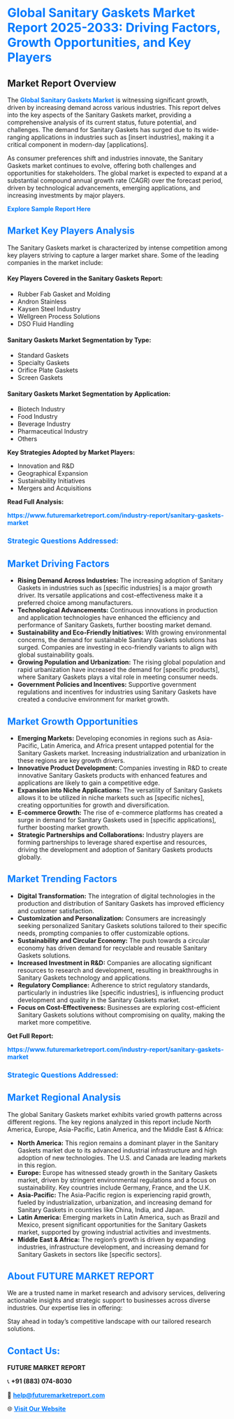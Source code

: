 <h1 style="color: #007BFF;">Global Sanitary Gaskets Market Report 2025-2033: Driving Factors, Growth Opportunities, and Key Players</h1>

<section id="overview">
<h2>Market Report Overview</h2>
<p>The <a href="https://www.futuremarketreport.com/industry-report/sanitary-gaskets-market" style="color: #007BFF; text-decoration: none;"><strong>Global Sanitary Gaskets Market</strong></a> is witnessing significant growth, driven by increasing demand across various industries. This report delves into the key aspects of the Sanitary Gaskets market, providing a comprehensive analysis of its current status, future potential, and challenges. The demand for Sanitary Gaskets has surged due to its wide-ranging applications in industries such as [insert industries], making it a critical component in modern-day [applications].</p>
<p>As consumer preferences shift and industries innovate, the Sanitary Gaskets market continues to evolve, offering both challenges and opportunities for stakeholders. The global market is expected to expand at a substantial compound annual growth rate (CAGR) over the forecast period, driven by technological advancements, emerging applications, and increasing investments by major players.</p>
</section>

<section id="overview">
<p><a href="https://www.futuremarketreport.com/request-sample/reportId=29225" style="color: #007BFF; text-decoration: none;"><strong>Explore Sample Report Here</strong></a></p>
</section>

<section id="key-players">
<h2 style="color: #007BFF;">Market Key Players Analysis</h2>
<p>The Sanitary Gaskets market is characterized by intense competition among key players striving to capture a larger market share. Some of the leading companies in the market include:</p>
<h4>Key Players Covered in the Sanitary Gaskets Report:</h4>
<ul><li>Rubber Fab Gasket and Molding</li><li>Andron Stainless</li><li>Kaysen Steel Industry</li><li>Wellgreen Process Solutions</li><li>DSO Fluid Handling</li></ul>
<h4>Sanitary Gaskets Market Segmentation by Type:</h4>
<ul><li>Standard Gaskets</li><li>Specialty Gaskets</li><li>Orifice Plate Gaskets</li><li>Screen Gaskets</li></ul>

<h4>Sanitary Gaskets Market Segmentation by Application:</h4>
<ul><li>Biotech Industry</li><li>Food Industry</li><li>Beverage Industry</li><li>Pharmaceutical Industry</li><li>Others</li></ul>
<p><strong>Key Strategies Adopted by Market Players:</strong></p>
<ul>
<li>Innovation and R&D</li>
<li>Geographical Expansion</li>
<li>Sustainability Initiatives</li>
<li>Mergers and Acquisitions</li>
</ul>
</section>

<section>
<p><strong>Read Full Analysis: </strong></p><a href="https://www.futuremarketreport.com/industry-report/sanitary-gaskets-market" style="color: #007BFF; text-decoration: none;"><strong>https://www.futuremarketreport.com/industry-report/sanitary-gaskets-market</strong></a>
<h3 style="color: #007BFF;">Strategic Questions Addressed:</h3>
</section>

<section id="driving-factors">
<h2 style="color: #007BFF;">Market Driving Factors</h2>
<ul>
<li><strong>Rising Demand Across Industries:</strong> The increasing adoption of Sanitary Gaskets in industries such as [specific industries] is a major growth driver. Its versatile applications and cost-effectiveness make it a preferred choice among manufacturers.</li>
<li><strong>Technological Advancements:</strong> Continuous innovations in production and application technologies have enhanced the efficiency and performance of Sanitary Gaskets, further boosting market demand.</li>
<li><strong>Sustainability and Eco-Friendly Initiatives:</strong> With growing environmental concerns, the demand for sustainable Sanitary Gaskets solutions has surged. Companies are investing in eco-friendly variants to align with global sustainability goals.</li>
<li><strong>Growing Population and Urbanization:</strong> The rising global population and rapid urbanization have increased the demand for [specific products], where Sanitary Gaskets plays a vital role in meeting consumer needs.</li>
<li><strong>Government Policies and Incentives:</strong> Supportive government regulations and incentives for industries using Sanitary Gaskets have created a conducive environment for market growth.</li>
</ul>
</section>

<section id="growth-opportunities">
<h2 style="color: #007BFF;">Market Growth Opportunities</h2>
<ul>
<li><strong>Emerging Markets:</strong> Developing economies in regions such as Asia-Pacific, Latin America, and Africa present untapped potential for the Sanitary Gaskets market. Increasing industrialization and urbanization in these regions are key growth drivers.</li>
<li><strong>Innovative Product Development:</strong> Companies investing in R&D to create innovative Sanitary Gaskets products with enhanced features and applications are likely to gain a competitive edge.</li>
<li><strong>Expansion into Niche Applications:</strong> The versatility of Sanitary Gaskets allows it to be utilized in niche markets such as [specific niches], creating opportunities for growth and diversification.</li>
<li><strong>E-commerce Growth:</strong> The rise of e-commerce platforms has created a surge in demand for Sanitary Gaskets used in [specific applications], further boosting market growth.</li>
<li><strong>Strategic Partnerships and Collaborations:</strong> Industry players are forming partnerships to leverage shared expertise and resources, driving the development and adoption of Sanitary Gaskets products globally.</li>
</ul>
</section>

<section id="trending-factors">
<h2 style="color: #007BFF;">Market Trending Factors</h2>
<ul>
<li><strong>Digital Transformation:</strong> The integration of digital technologies in the production and distribution of Sanitary Gaskets has improved efficiency and customer satisfaction.</li>
<li><strong>Customization and Personalization:</strong> Consumers are increasingly seeking personalized Sanitary Gaskets solutions tailored to their specific needs, prompting companies to offer customizable options.</li>
<li><strong>Sustainability and Circular Economy:</strong> The push towards a circular economy has driven demand for recyclable and reusable Sanitary Gaskets solutions.</li>
<li><strong>Increased Investment in R&D:</strong> Companies are allocating significant resources to research and development, resulting in breakthroughs in Sanitary Gaskets technology and applications.</li>
<li><strong>Regulatory Compliance:</strong> Adherence to strict regulatory standards, particularly in industries like [specific industries], is influencing product development and quality in the Sanitary Gaskets market.</li>
<li><strong>Focus on Cost-Effectiveness:</strong> Businesses are exploring cost-efficient Sanitary Gaskets solutions without compromising on quality, making the market more competitive.</li>
</ul>
</section>

<section>
<p><strong>Get Full Report: </strong></p><a href="https://www.futuremarketreport.com/industry-report/sanitary-gaskets-market" style="color: #007BFF; text-decoration: none;"><strong>https://www.futuremarketreport.com/industry-report/sanitary-gaskets-market</strong></a>
<h3 style="color: #007BFF;">Strategic Questions Addressed:</h3>
</section>


<section id="regional-analysis">
<h2 style="color: #007BFF;">Market Regional Analysis</h2>
<p>The global Sanitary Gaskets market exhibits varied growth patterns across different regions. The key regions analyzed in this report include North America, Europe, Asia-Pacific, Latin America, and the Middle East & Africa:</p>
<ul>
<li><strong>North America:</strong> This region remains a dominant player in the Sanitary Gaskets market due to its advanced industrial infrastructure and high adoption of new technologies. The U.S. and Canada are leading markets in this region.</li>
<li><strong>Europe:</strong> Europe has witnessed steady growth in the Sanitary Gaskets market, driven by stringent environmental regulations and a focus on sustainability. Key countries include Germany, France, and the U.K.</li>
<li><strong>Asia-Pacific:</strong> The Asia-Pacific region is experiencing rapid growth, fueled by industrialization, urbanization, and increasing demand for Sanitary Gaskets in countries like China, India, and Japan.</li>
<li><strong>Latin America:</strong> Emerging markets in Latin America, such as Brazil and Mexico, present significant opportunities for the Sanitary Gaskets market, supported by growing industrial activities and investments.</li>
<li><strong>Middle East & Africa:</strong> The region’s growth is driven by expanding industries, infrastructure development, and increasing demand for Sanitary Gaskets in sectors like [specific sectors].</li>
</ul>
</section>

<footer>
<h2 style="color: #007BFF;">About FUTURE MARKET REPORT</h2>
<p>We are a trusted name in market research and advisory services, delivering actionable insights and strategic support to businesses across diverse industries. Our expertise lies in offering:</p>

<p>Stay ahead in today’s competitive landscape with our tailored research solutions.</p>

<h2 style="color: #007BFF;">Contact Us:</h2>
<p><strong>FUTURE MARKET REPORT</strong></p>
<p>📞 <strong>+91 (883) 074-8030</strong></p>
<p>📧 <strong><a href="mailto:help@futuremarketreport.com" style="color: #007BFF;">help@futuremarketreport.com</a></strong></p>
<p>🌐 <strong><a href="https://www.futuremarketreport.com/" style="color: #007BFF;">Visit Our Website</a></strong></p>
</footer>